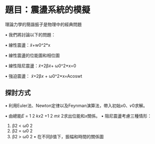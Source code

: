 題目：震盪系統的模擬
============

理論力學的簡諧振子是物理中的經典問題 

• 我們將討論以下的問題： 

• 線性震盪：𝑥̈+w0^2*x

• 線性震盪的位能圖和相位圖 

• 線性阻尼震盪：𝑥̈+2β𝑥̇+ ω0^2*x=0

• 強迫震盪： 𝑥̈+2β𝑥 + ω0^2*x=Acoswt



探討方式
------------

• 利用Euler法、Newton定律以及Feynman演算法，帶入初始𝑥0、𝑣0求解。 

• 由總能𝐸 =
1
2
𝑘𝑥2 +1
2
𝑚𝑥̇
2求出位能和𝑥關係。 
• 阻尼震盪考慮三種情形： 
1. β2 < ω0
2 
2. β2 = ω0
2 
3. β2 > ω0
2 
• 在不同β值下，振幅和時間的關係圖
